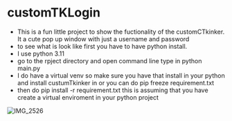 # customTKLogin

- This is a fun little project to show the fuctionality of the customCTkinker. It a cute pop up window with just a username and password
- to see what is look like first you have to have python install.
- I use python 3.11
- go to the rpject directory and open command line type in python main.py
- I do have a virtual venv so make sure you have that install in your python and install custumTkinker in or you can do pip freeze requirement.txt
- then do pip install -r requirement.txt this is assuming that you have create a virtual enviroment in your python project

![IMG_2526](https://user-images.githubusercontent.com/86323153/216227067-496320cb-e185-4ef7-b8e8-cf716083b92c.PNG)
